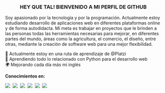 <h3 align="center">
HEY QUE TAL! BIENVENIDO A MI PERFIL DE GITHUB
</h3>

<p align="left">
Soy apasionado por la tecnología y por la programación. Actualmente estoy estudiando desarrollo de aplicaciones web en diferentes plataformas online y de forma autodidacta.
Mi meta es trabajar en proyectos que le brinden a las personas todas las herramientas necesarias para mejorar, en diferentes partes del mundo, áreas como la agricultura, el comercio, el diseño, entre otras, mediante la creación de software web para una mejor flexibilidad.
</p>

<p align="left">
📖 Actualmente estoy en una ruta de aprendizaje de @Platzi<br>
🐍 Aprendiendo todo lo relacionado con Python para el desarrollo web<br>
🌍 Mejorando cada día más mi inglés<br>
</p>

**Conocimientos en:**

<img src="https://img.shields.io/badge/VSCode-0078D4?style=for-the-badge&logo=visual%20studio%20code&logoColor=white" />&nbsp;
<img src="https://img.shields.io/badge/Python-FFD43B?style=for-the-badge&logo=python&logoColor=blue" />&nbsp;
<img src="https://img.shields.io/badge/GitHub-100000?style=for-the-badge&logo=github&logoColor=white" />&nbsp;
<img src="https://img.shields.io/badge/GIT-E44C30?style=for-the-badge&logo=git&logoColor=white" />&nbsp;
<img src="https://img.shields.io/badge/GNU%20Bash-4EAA25?style=for-the-badge&logo=GNU%20Bash&logoColor=white" />&nbsp;
<img src="https://img.shields.io/badge/powershell-5391FE?style=for-the-badge&logo=powershell&logoColor=white" />&nbsp;


